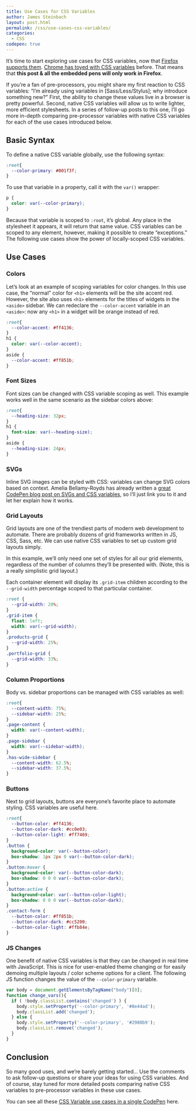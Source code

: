 ```yaml
---
title: Use Cases for CSS Variables
author: James Steinbach
layout: post.html
permalink: /css/use-cases-css-variables/
categories:
  - CSS
codepen: true
---
```

It&#8217;s time to start exploring use cases for CSS variables, now that <a title="CSS Variable data on Can I Use" href="http://caniuse.com/#feat=css-variables" target="_blank">Firefox supports them</a>. <a title="Chrome no longer supports CSS variables" href="http://stackoverflow.com/questions/18466569/enable-experimental-webkit-features-chrome-css-css3-variables" target="_blank">Chrome has toyed with CSS variables</a> before. That means that **this post & all the embedded pens will only work in Firefox**.

If you&#8217;re a fan of pre-processors, you might share my first reaction to CSS variables: &ldquo;I&#8217;m already using variables in [Sass/Less/Stylus]; why introduce something new?&rdquo; First, the ability to change these values live in a browser is pretty powerful. Second, native CSS variables will allow us to write lighter, more efficient stylesheets. In a series of follow-up posts to this one, I&#8217;ll go more in-depth comparing pre-processor variables with native CSS variables for each of the use cases introduced below.

## Basic Syntax

To define a native CSS variable globally, use the following syntax:

~~~css
:root{
  --color-primary: #001f3f;
}
~~~

To use that variable in a property, call it with the `var()` wrapper:

~~~css
p {
  color: var(--color-primary);
}
~~~

Because that variable is scoped to `:root`, it&#8217;s global. Any place in the stylesheet it appears, it will return that same value. CSS variables can be scoped to any element, however, making it possible to create &ldquo;exceptions.&rdquo; The following use cases show the power of locally-scoped CSS variables.

## Use Cases

### Colors

Let&#8217;s look at an example of scoping variables for color changes. In this use case, the &ldquo;normal&rdquo; color for `<h1>` elements will be the site accent red. However, the site also uses `<h1>` elements for the titles of widgets in the `<aside>` sidebar. We can redeclare the `--color-accent` variable in an `<aside>`: now any `<h1>` in a widget will be orange instead of red.

~~~css
:root{
  --color-accent: #ff4136;
}
h1 {
  color: var(--color-accent);
}
aside {
  --color-accent: #ff851b;
}
~~~

### Font Sizes

Font sizes can be changed with CSS variable scoping as well. This example works well in the same scenario as the sidebar colors above:

~~~css
:root{
  --heading-size: 32px;
}
h1 {
  font-size: var(--heading-size);
}
aside {
  --heading-size: 24px;
}
~~~

### SVGs

Inline SVG images can be styled with CSS: variables can change SVG colors based on context. Amelia Bellamy-Royds has already written a <a title="CSS Variables and SVGs" href="http://codepen.io/AmeliaBR/thoughts/customizable-svg-icons-css-variables" target="_blank">great CodePen blog post on SVGs and CSS variables</a>, so I&#8217;ll just link you to it and let her explain how it works.

### Grid Layouts

Grid layouts are one of the trendiest parts of modern web development to automate. There are probably dozens of grid frameworks written in JS, CSS, Sass, etc. We can use native CSS variables to set up custom grid layouts simply.

In this example, we&#8217;ll only need one set of styles for all our grid elements, regardless of the number of columns they&#8217;ll be presented with. (Note, this is a really simplistic grid layout.)

Each container element will display its `.grid-item` children according to the `--grid-width` percentage scoped to that particular container.

~~~css
:root {
  --grid-width: 20%;
}
.grid-item {
  float: left;
  width: var(--grid-width);
}
.products-grid {
  --grid-width: 25%;
}
.portfolio-grid {
  --grid-width: 33%;
}
~~~

### Column Proportions

Body vs. sidebar proportions can be managed with CSS variables as well:

~~~css
:root{
  --content-width: 75%;
  --sidebar-width: 25%;
}
.page-content {
  width: var(--content-width);
}
.page-sidebar {
  width: var(--sidebar-width);
}
.has-wide-sidebar {
  --content-width: 62.5%;
  --sidebar-width: 37.5%;
}
~~~

### Buttons

Next to grid layouts, buttons are everyone&#8217;s favorite place to automate styling. CSS variables are useful here.

~~~css
:root{
  --button-color: #ff4136;
  --button-color-dark: #cc0e03;
  --button-color-light: #ff7469;
}
.button {
  background-color: var(--button-color);
  box-shadow: 1px 2px 0 var(--button-color-dark);
}
.button:hover {
  background-color: var(--button-color-dark);
  box-shadow: 0 0 0 var(--button-color-dark);
}
.button:active {
  background-color: var(--button-color-light);
  box-shadow: 0 0 0 var(--button-color-dark);
}
.contact-form {
  --button-color: #ff851b;
  --button-color-dark: #cc5200;
  --button-color-light: #ffb84e;
}
~~~

### JS Changes

One benefit of native CSS variables is that they can be changed in real time with JavaScript. This is nice for user-enabled theme changing or for easily demoing multiple layouts / color scheme options for a client. The following JS function changes the value of the `--color-primary` variable.

~~~js
var body = document.getElementsByTagName("body")[0];
function change_vars(){
  if ( !body.classList.contains('changed') ) {
    body.style.setProperty('--color-primary', '#8e44ad');
    body.classList.add('changed');
  } else {
    body.style.setProperty('--color-primary', '#2980b9');
    body.classList.remove('changed');
  }
}
~~~

## Conclusion

So many good uses, and we&#8217;re barely getting started… Use the comments to ask follow-up questions or share your ideas for using CSS variables. And of course, stay tuned for more detailed posts comparing native CSS variables to pre-processor variables in these use cases.

You can see all these <a title="CSS Variables: CodePen Demo" href="http://codepen.io/jdsteinbach/pen/AeEwk" target="_blank">CSS Variable use cases in a single CodePen</a> here.
